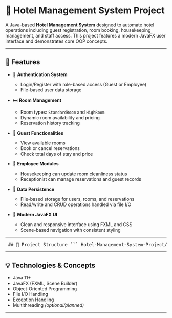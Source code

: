 # 🏨 Hotel Management System Project

A Java-based **Hotel Management System** designed to automate hotel operations including guest registration, room booking, housekeeping management, and staff access. This project features a modern JavaFX user interface and demonstrates core OOP concepts.

---

## 🚀 Features

- 🔐 **Authentication System**  
  - Login/Register with role-based access (Guest or Employee)  
  - File-based user data storage  

- 🛏️ **Room Management**  
  - Room types: `StandardRoom` and `HighRoom`  
  - Dynamic room availability and pricing  
  - Reservation history tracking  

- 👤 **Guest Functionalities**  
  - View available rooms  
  - Book or cancel reservations  
  - Check total days of stay and price  

- 🧹 **Employee Modules**  
  - Housekeeping can update room cleanliness status  
  - Receptionist can manage reservations and guest records  

- 💾 **Data Persistence**  
  - File-based storage for users, rooms, and reservations  
  - Read/write and CRUD operations handled via file I/O  

- 🎨 **Modern JavaFX UI**  
  - Clean and responsive interface using FXML and CSS  
  - Scene-based navigation with consistent styling  

---

<pre> ## 📂 Project Structure ``` Hotel-Management-System-Project/ ├── src/ │ ├── controllers/ # JavaFX controller classes │ ├── models/ # Core classes: Guest, Room, etc. │ ├── utils/ # File handling and helper functions │ └── Main.java # Main entry point │ ├── resources/ │ ├── fxml/ # UI design files (FXML) │ └── css/ # Custom JavaFX styles │ ├── data/ # Persistent storage for users and reservations └── README.md # Project documentation ``` </pre>

---

## 💡 Technologies & Concepts

- Java 11+
- JavaFX (FXML, Scene Builder)
- Object-Oriented Programming  
- File I/O Handling  
- Exception Handling  
- Multithreading *(optional/planned)*  

---
